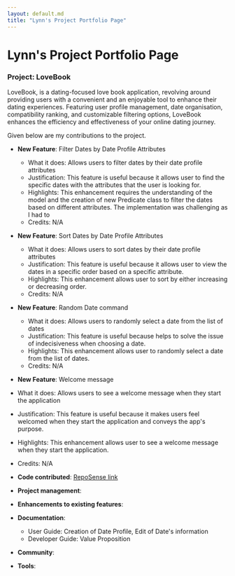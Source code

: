 ```yaml
---
layout: default.md
title: "Lynn's Project Portfolio Page"
---
```


# Lynn's Project Portfolio Page

### Project: LoveBook

LoveBook, is a dating-focused love book application, revolving around providing users with a convenient and an
enjoyable tool to enhance their dating experiences. Featuring user profile management, date organisation, compatibility
ranking, and customizable filtering options, LoveBook enhances the efficiency and effectiveness of your online dating
journey.

Given below are my contributions to the project.

* **New Feature**: Filter Dates by Date Profile Attributes
    * What it does: Allows users to filter dates by their date profile attributes
    * Justification: This feature is useful because it allows user to find the specific dates with the attributes that the 
    user is looking for.
    * Highlights: This enhancement requires the understanding of the model and the creation of new Predicate class to 
    filter the dates based on different attributes. The implementation was challenging as I had to 
    * Credits: N/A

* **New Feature**: Sort Dates by Date Profile Attributes
    * What it does: Allows users to sort dates by their date profile attributes
    * Justification: This feature is useful because it allows user to view the dates in a specific order based on a 
    specific attribute.
    * Highlights: This enhancement allows user to sort by either increasing or decreasing order.
    * Credits: N/A

* **New Feature**: Random Date command
    * What it does: Allows users to randomly select a date from the list of dates
    * Justification: This feature is useful because helps to solve the issue of indecisiveness when choosing a date.
    * Highlights: This enhancement allows user to randomly select a date from the list of dates.
    * Credits: N/A

* **New Feature**: Welcome message
* What it does: Allows users to see a welcome message when they start the application
* Justification: This feature is useful because it makes users feel welcomed when they start the application and conveys
  the app's purpose.
* Highlights: This enhancement allows user to see a welcome message when they start the application.
* Credits: N/A

* **Code contributed**: [RepoSense link](https://nus-cs2103-ay2324s1.github.io/tp-dashboard/?search=lynnlow175&breakdown=false&sort=groupTitle%20dsc&sortWithin=title&since=2023-09-22&timeframe=commit&mergegroup=&groupSelect=groupByRepos)

* **Project management**:

* **Enhancements to existing features**:

* **Documentation**:
    * User Guide: Creation of Date Profile, Edit of Date's information
    * Developer Guide: Value Proposition

* **Community**:

* **Tools**:
